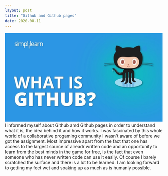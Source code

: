 ```yaml
---
layout: post
title: "Github and Github pages"
date: 2020-08-11
---
```


<img src="/images/GitHub1.jpg">
I informed myself about Github amd Github pages in order to understand what it is, the idea behind it and how it works. I was fascinated by this whole world of a collaborative progaming community I wasn't aware of before we got the assignment. Most impressive apart from the fact that one has access to the largest source of alreadr written code and an opportunity to learn from the best minds in the game for free, is the fact that even someone who has never written code can use it easily. Of course I barely scratched the surface and there is a lot to be learned. I am looking forward to getting my feet wet and soaking up as much as is humanly possible.
